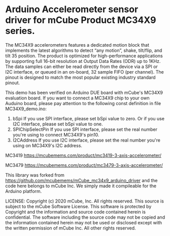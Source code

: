 Arduino Accelerometer sensor driver for mCube Product MC34X9 series.
==============================================================

The MC34X9 accelerometers features a dedicated motion block that implements the latest algorithms to detect “any motion”, shake, tilt/flip, and tilt 35 position. The product is optimized for high-performance applications by supporting full 16-bit resolution at Output Data Rates (ODR) up to 1KHz. The data samples can either be read directly from the device via a SPI or I2C interface, or queued in an on-board, 32 sample FIFO (per channel). The pinout is designed to match the most popular existing industry standard pinout.

This demo has been verified on Arduino DUE board with mCube's MC34X9 evaluation board. If you want to connect a MC34X9 chip to your own Auduino board, please pay attention to the following const definition in file MC34X9_demo.ino:
1. bSpi
	If you use SPI interface, please set bSpi value to zero.
	Or if you use I2C interface, please set bSpi value to one.
2. SPIChipSelectPin
	If you use SPI interface, please set the real number you're using to connect MC34X9's pin10.
3. I2CAddress
	If you use I2C interface, please set the real number you're using on MC34X9's I2C address.

MC3419
https://mcubemems.com/product/mc3419-3-axis-accelerometer/

MC3479
https://mcubemems.com/product/mc3479-3-axis-accelerometer/

This library was forked from https://github.com/mcubemems/mCube_mc34x9_arduino_driver and the code here belongs to mCube Inc. We simply made it compileable for the Arduino platform.

LICENSE:
   Copyright (c) 2020 mCube, Inc.  All rights reserved.
   This source is subject to the mCube Software License.
   This software is protected by Copyright and the information and source code
   contained herein is confidential. The software including the source code
   may not be copied and the information contained herein may not be used or
   disclosed except with the written permission of mCube Inc.
   All other rights reserved.

